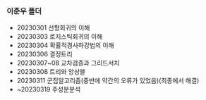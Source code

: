 ### 이준우 폴더

* 20230301 선형회귀의 이해
* 20230303 로지스틱회귀의 이해
* 20230304 확률적경사하강법의 이해
* 20230306 결정트리
* 20230307~08 교차검증과 그리드서치
* 20230308 트리와 앙상블
* 20230311 군집알고리즘(중반에 약간의 오류가 있었음)(최종에서 해결)
* ~20230319 주성분분석
